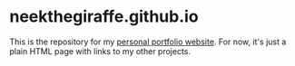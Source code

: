 # neekthegiraffe.github.io

This is the repository for my [personal portfolio website](https://neekthegiraffe.github.io).
For now, it's just a plain HTML page with links to my other projects.